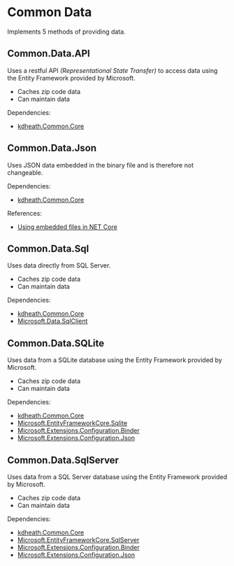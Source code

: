 # Common Data
Implements 5 methods of providing data.

## Common.Data.API
Uses a restful API _(Representational State Transfer)_ to access data using the Entity Framework provided by Microsoft.

- Caches zip code data
- Can maintain data

Dependencies:
- [kdheath.Common.Core](https://www.nuget.org/packages/kdheath.Common.Core)

## Common.Data.Json
Uses JSON data embedded in the binary file and is therefore not changeable.

Dependencies:
- [kdheath.Common.Core](https://www.nuget.org/packages/kdheath.Common.Core)

References:
- [Using embedded files in NET Core](https://josef.codes/using-embedded-files-in-dotnet-core/)

## Common.Data.Sql
Uses data directly from SQL Server.

- Caches zip code data
- Can maintain data

Dependencies:
- [kdheath.Common.Core](https://www.nuget.org/packages/kdheath.Common.Core)
- [Microsoft.Data.SqlClient](https://www.nuget.org/packages/Microsoft.Data.SqlClient)

## Common.Data.SQLite
Uses data from a SQLite database using the Entity Framework provided by Microsoft.

- Caches zip code data
- Can maintain data

Dependencies:
- [kdheath.Common.Core](https://www.nuget.org/packages/kdheath.Common.Core)
- [Microsoft.EntityFrameworkCore.Sqlite](https://www.nuget.org/packages/Microsoft.EntityFrameworkCore.Sqlite)
- [Microsoft.Extensions.Configuration.Binder](https://www.nuget.org/packages/Microsoft.Extensions.Configuration.Binder)
- [Microsoft.Extensions.Configuration.Json](https://www.nuget.org/packages/Microsoft.Extensions.Configuration.Json)

## Common.Data.SqlServer
Uses data from a SQL Server database using the Entity Framework provided by Microsoft.

- Caches zip code data
- Can maintain data

Dependencies:
- [kdheath.Common.Core](https://www.nuget.org/packages/kdheath.Common.Core)
- [Microsoft.EntityFrameworkCore.SqlServer](https://www.nuget.org/packages/Microsoft.EntityFrameworkCore.SqlServer)
- [Microsoft.Extensions.Configuration.Binder](https://www.nuget.org/packages/Microsoft.Extensions.Configuration.Binder)
- [Microsoft.Extensions.Configuration.Json](https://www.nuget.org/packages/Microsoft.Extensions.Configuration.Json)
